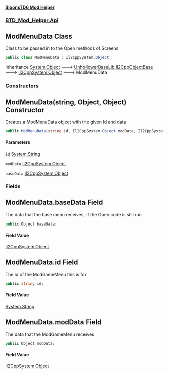 #### [BloonsTD6 Mod Helper](index.md 'index')
### [BTD_Mod_Helper.Api](index.md#BTD_Mod_Helper.Api 'BTD_Mod_Helper.Api')

## ModMenuData Class

Class to be passed in to the Open methods of Screens

```csharp
public class ModMenuData : Il2CppSystem.Object
```

Inheritance [System.Object](https://docs.microsoft.com/en-us/dotnet/api/System.Object 'System.Object') &#129106; [UnhollowerBaseLib.Il2CppObjectBase](https://docs.microsoft.com/en-us/dotnet/api/UnhollowerBaseLib.Il2CppObjectBase 'UnhollowerBaseLib.Il2CppObjectBase') &#129106; [Il2CppSystem.Object](https://docs.microsoft.com/en-us/dotnet/api/Il2CppSystem.Object 'Il2CppSystem.Object') &#129106; ModMenuData
### Constructors

<a name='BTD_Mod_Helper.Api.ModMenuData.ModMenuData(string,Il2CppSystem.Object,Il2CppSystem.Object)'></a>

## ModMenuData(string, Object, Object) Constructor

Creates a ModMenuData object with the given Id and data

```csharp
public ModMenuData(string id, Il2CppSystem.Object modData, Il2CppSystem.Object baseData);
```
#### Parameters

<a name='BTD_Mod_Helper.Api.ModMenuData.ModMenuData(string,Il2CppSystem.Object,Il2CppSystem.Object).id'></a>

`id` [System.String](https://docs.microsoft.com/en-us/dotnet/api/System.String 'System.String')

<a name='BTD_Mod_Helper.Api.ModMenuData.ModMenuData(string,Il2CppSystem.Object,Il2CppSystem.Object).modData'></a>

`modData` [Il2CppSystem.Object](https://docs.microsoft.com/en-us/dotnet/api/Il2CppSystem.Object 'Il2CppSystem.Object')

<a name='BTD_Mod_Helper.Api.ModMenuData.ModMenuData(string,Il2CppSystem.Object,Il2CppSystem.Object).baseData'></a>

`baseData` [Il2CppSystem.Object](https://docs.microsoft.com/en-us/dotnet/api/Il2CppSystem.Object 'Il2CppSystem.Object')
### Fields

<a name='BTD_Mod_Helper.Api.ModMenuData.baseData'></a>

## ModMenuData.baseData Field

The data that the base menu receives, if the Open code is still run

```csharp
public Object baseData;
```

#### Field Value
[Il2CppSystem.Object](https://docs.microsoft.com/en-us/dotnet/api/Il2CppSystem.Object 'Il2CppSystem.Object')

<a name='BTD_Mod_Helper.Api.ModMenuData.id'></a>

## ModMenuData.id Field

The id of the ModGameMenu this is for

```csharp
public string id;
```

#### Field Value
[System.String](https://docs.microsoft.com/en-us/dotnet/api/System.String 'System.String')

<a name='BTD_Mod_Helper.Api.ModMenuData.modData'></a>

## ModMenuData.modData Field

The data that the ModGameMenu receives

```csharp
public Object modData;
```

#### Field Value
[Il2CppSystem.Object](https://docs.microsoft.com/en-us/dotnet/api/Il2CppSystem.Object 'Il2CppSystem.Object')